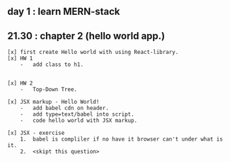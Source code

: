 ## day 1 : learn MERN-stack

## 21.30    :   chapter 2 (hello world app.)

    [x] first create Hello world with using React-library.
    [x] HW 1
        -   add class to h1.

![]()

    [x] HW 2
        -   Top-Down Tree.

    [x] JSX markup - Hello World!
        -   add babel cdn on header.
        -   add type=text/babel into script.
        -   code hello world with JSX markup.

    [x] JSX - exercise
        1.  babel is compliler if no have it browser can't under what is it.
        2.  <skipt this question>

![]()
